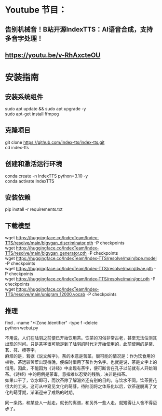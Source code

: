 # Youtube 节目：
## 告别机械音！B站开源IndexTTS：AI语音合成，支持多音字处理！
## https://youtu.be/v-RhAxcteOU

# 安装指南

## 安装系统组件
sudo apt update && sudo apt upgrade -y  
sudo apt-get install ffmpeg  

## 克隆项目
git clone https://github.com/index-tts/index-tts.git  
cd index-tts  

## 创建和激活运行环境
conda create -n IndexTTS python=3.10 -y  
conda activate IndexTTS  

## 安装依赖
pip install -r requirements.txt  

## 下载模型
wget https://huggingface.co/IndexTeam/Index-TTS/resolve/main/bigvgan_discriminator.pth -P checkpoints  
wget https://huggingface.co/IndexTeam/Index-TTS/resolve/main/bigvgan_generator.pth -P checkpoints  
wget https://huggingface.co/IndexTeam/Index-TTS/resolve/main/bpe.model -P checkpoints  
wget https://huggingface.co/IndexTeam/Index-TTS/resolve/main/dvae.pth -P checkpoints  
wget https://huggingface.co/IndexTeam/Index-TTS/resolve/main/gpt.pth -P checkpoints  
wget https://huggingface.co/IndexTeam/Index-TTS/resolve/main/unigram_12000.vocab -P checkpoints  

## 推理
find . -name "*:Zone.Identifier" -type f -delete   
python webui.py  

不用说，人们在陆羽之前便已开始饮用茶。饮茶的习俗非常古老，甚至无法估测其出现的时间。只是茶字很可能是到了陆羽的时代才开始使用的，此前使用的是荼、茗、荈、槚等字。  
麻烦的是，若据《说文解字》，荼的本意是苦菜。很可能的情况是：作为饮食用的植物，茶远较苦菜出现得晚，便临时借用了荼作为名字。也就是说，荼是文字上的借用。因此，不能因为《诗经》中出现有荼字，便可断言在孔子以前就有人开始喝茶。《诗经》中的用例是荼毒，意指难以忍受的残酷，决非是指茶。  
如果口干了，饮水即可，而饮茶除了解渴外还有别的目的。与饮水不同，饮茶要花很大的工夫。这可从中窥见文化的萌芽。待陆羽将之体系化以后，饮茶遂脱离了文化的萌芽期，渐渐迎来了成熟的时期。  

同一条路，和某些人一起走，就长的离谱，和另外一些人走，就短得让人舍不得迈步子。  


 
















